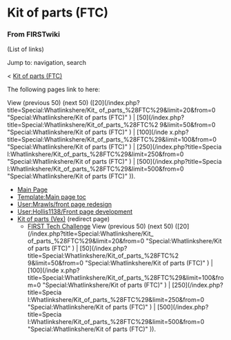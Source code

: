 # Kit of parts (FTC)

### From FIRSTwiki

(List of links)

Jump to: navigation, search

&lt; [Kit of parts (FTC)](/index.php?title=Kit_of_parts_%28FTC%29&redirect=no
"Kit of parts \(FTC\)" )  

The following pages link to here:

View (previous 50) (next 50) ([20](/index.php?title=Special:Whatlinkshere/Kit_
of_parts_%28FTC%29&limit=20&from=0 "Special:Whatlinkshere/Kit of parts
\(FTC\)" ) | [50](/index.php?title=Special:Whatlinkshere/Kit_of_parts_%28FTC%2
9&limit=50&from=0 "Special:Whatlinkshere/Kit of parts \(FTC\)" ) | [100](/inde
x.php?title=Special:Whatlinkshere/Kit_of_parts_%28FTC%29&limit=100&from=0
"Special:Whatlinkshere/Kit of parts \(FTC\)" ) | [250](/index.php?title=Specia
l:Whatlinkshere/Kit_of_parts_%28FTC%29&limit=250&from=0
"Special:Whatlinkshere/Kit of parts \(FTC\)" ) | [500](/index.php?title=Specia
l:Whatlinkshere/Kit_of_parts_%28FTC%29&limit=500&from=0
"Special:Whatlinkshere/Kit of parts \(FTC\)" )).

  * [Main Page](Main_Page "Main Page" )
  * [Template:Main page toc](Template:Main_page_toc "Template:Main page toc" )
  * [User:Mrawls/front page redesign](User:Mrawls/front_page_redesign "User:Mrawls/front page redesign" )
  * [User:Hollis1138/Front page development](User:Hollis1138/Front_page_development "User:Hollis1138/Front page development" )
  * [Kit of parts (Vex)](/index.php?title=Kit_of_parts_%28Vex%29&redirect=no "Kit of parts \(Vex\)" ) (redirect page) 
    * [FIRST Tech Challenge](FIRST_Tech_Challenge "FIRST Tech Challenge" )
View (previous 50) (next 50) ([20](/index.php?title=Special:Whatlinkshere/Kit_
of_parts_%28FTC%29&limit=20&from=0 "Special:Whatlinkshere/Kit of parts
\(FTC\)" ) | [50](/index.php?title=Special:Whatlinkshere/Kit_of_parts_%28FTC%2
9&limit=50&from=0 "Special:Whatlinkshere/Kit of parts \(FTC\)" ) | [100](/inde
x.php?title=Special:Whatlinkshere/Kit_of_parts_%28FTC%29&limit=100&from=0
"Special:Whatlinkshere/Kit of parts \(FTC\)" ) | [250](/index.php?title=Specia
l:Whatlinkshere/Kit_of_parts_%28FTC%29&limit=250&from=0
"Special:Whatlinkshere/Kit of parts \(FTC\)" ) | [500](/index.php?title=Specia
l:Whatlinkshere/Kit_of_parts_%28FTC%29&limit=500&from=0
"Special:Whatlinkshere/Kit of parts \(FTC\)" )).

